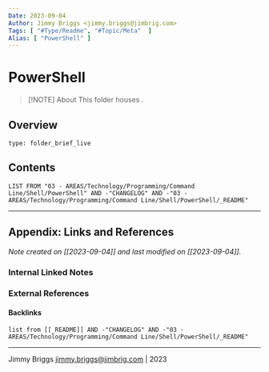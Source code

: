 ```yaml
---
Date: 2023-09-04
Author: Jimmy Briggs <jimmy.briggs@jimbrig.com>
Tags: [ "#Type/Readme", "#Topic/Meta"  ]
Alias: [ "PowerShell" ]
---
```


# PowerShell

> [!NOTE] About
> This folder houses .

## Overview


```ccard
type: folder_brief_live
```
 

## Contents

```dataview
LIST FROM "03 - AREAS/Technology/Programming/Command Line/Shell/PowerShell" AND -"CHANGELOG" AND -"03 - AREAS/Technology/Programming/Command Line/Shell/PowerShell/_README"
```

***

## Appendix: Links and References

*Note created on [[2023-09-04]] and last modified on [[2023-09-04]].*

### Internal Linked Notes

### External References

#### Backlinks

```dataview
list from [[_README]] AND -"CHANGELOG" AND -"03 - AREAS/Technology/Programming/Command Line/Shell/PowerShell/_README"
```


***

Jimmy Briggs <jimmy.briggs@jimbrig.com> | 2023
